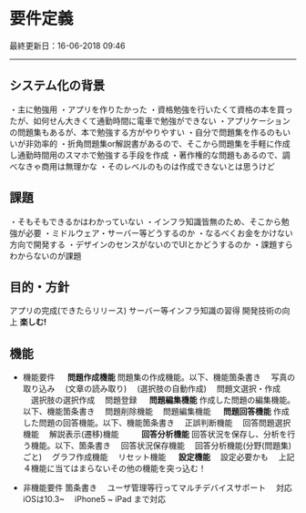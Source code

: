 # 要件定義
最終更新日：16-06-2018 09:46

----

## システム化の背景
・主に勉強用
・アプリを作りたかった
・資格勉強を行いたくて資格の本を買ったが、如何せん大きくて通勤時間に電車で勉強ができない
・アプリケーションの問題集もあるが、本で勉強する方がやりやすい
・自分で問題集を作るのもいいが非効率的
・折角問題集or解説書があるので、そこから問題集を手軽に作成し通勤時間用のスマホで勉強する手段を作成
・著作権的な問題もあるので、調べなきゃ商用は無理かな
・そのレベルのものは作成できないとは思うけど

## 課題
・そもそもできるかはわかっていない
・インフラ知識皆無のため、そこから勉強が必要
・ミドルウェア・サーバー等どうするのか
・なるべくお金をかけない方向で開発する
・デザインのセンスがないのでUIとかどうするのか
・課題すらわからないのが課題

## 目的・方針
アプリの完成(できたらリリース)
サーバー等インフラ知識の習得
開発技術の向上
**楽しむ!**


## 機能

* 機能要件
　
**問題作成機能**
問題集の作成機能。以下、機能箇条書き
　写真の取り込み
　(文章の読み取り)
　(選択肢の自動作成)
　問題文選択・作成
　選択肢の選択作成
　問題登録
　
**問題編集機能**
作成した問題の編集機能。以下、機能箇条書き
　問題削除機能
　問題編集機能
　
**問題回答機能**
作成した問題の回答機能。以下、機能箇条書き
　正誤判断機能
　回答問題選択機能
　解説表示(遷移)機能
　
　
**回答分析機能**
回答状況を保存し、分析を行う機能。以下、箇条書き
　回答状況保存機能
　回答分析機能(分野(問題集)ごと)
　グラフ作成機能
　リセット機能
　
**設定機能**
　設定必要かも
　上記４機能に当てはまらないその他の機能を突っ込む！


* 非機能要件
箇条書き
　ユーザ管理等行ってマルチデバイスサポート
　対応iOSは10.3~
　iPhone5 ~ iPad まで対応
　
　
　
